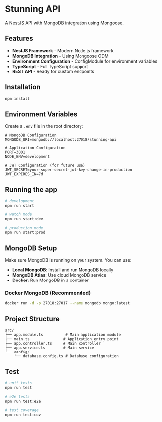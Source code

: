 # Stunning API

A NestJS API with MongoDB integration using Mongoose.

## Features

- **NestJS Framework** - Modern Node.js framework
- **MongoDB Integration** - Using Mongoose ODM
- **Environment Configuration** - ConfigModule for environment variables
- **TypeScript** - Full TypeScript support
- **REST API** - Ready for custom endpoints

## Installation

```bash
npm install
```

## Environment Variables

Create a `.env` file in the root directory:

```env
# MongoDB Configuration
MONGODB_URI=mongodb://localhost:27018/stunning-api

# Application Configuration
PORT=3001
NODE_ENV=development

# JWT Configuration (for future use)
JWT_SECRET=your-super-secret-jwt-key-change-in-production
JWT_EXPIRES_IN=7d
```

## Running the app

```bash
# development
npm run start

# watch mode
npm run start:dev

# production mode
npm run start:prod
```

## MongoDB Setup

Make sure MongoDB is running on your system. You can use:

- **Local MongoDB**: Install and run MongoDB locally
- **MongoDB Atlas**: Use cloud MongoDB service
- **Docker**: Run MongoDB in a container

### Docker MongoDB (Recommended)

```bash
docker run -d -p 27018:27017 --name mongodb mongo:latest
```

## Project Structure

```
src/
├── app.module.ts          # Main application module
├── main.ts               # Application entry point
├── app.controller.ts     # Main controller
├── app.service.ts        # Main service
└── config/
    └── database.config.ts # Database configuration
```

## Test

```bash
# unit tests
npm run test

# e2e tests
npm run test:e2e

# test coverage
npm run test:cov
```
